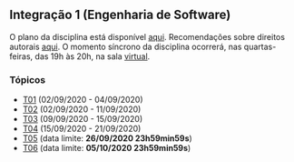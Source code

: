 ## Integração 1 (Engenharia de Software)

O plano da disciplina está disponível [aqui](./media/plano-integracao.pdf).
Recomendações sobre direitos autorais [aqui](./media/recomendacao-prograd.pdf). O momento síncrono da disciplina ocorrerá, nas quartas-feiras, das 19h às 20h,
na sala [virtual](https://meet.google.com/lookup/b53ap7ppm2).

### Tópicos

- [T01](./topicos/01.md) (02/09/2020 - 04/09/2020)
- [T02](./topicos/02.md) (02/09/2020 - 11/09/2020)
- [T03](./topicos/03.md) (09/09/2020 - 15/09/2020)
- [T04](./topicos/04.md) (15/09/2020 - 21/09/2020)
- [T05](./topicos/05.md) (data limite: **26/09/2020 23h59min59s**)
- [T06](./topicos/06.md) (data limite: **05/10/2020 23h59min59s**)

